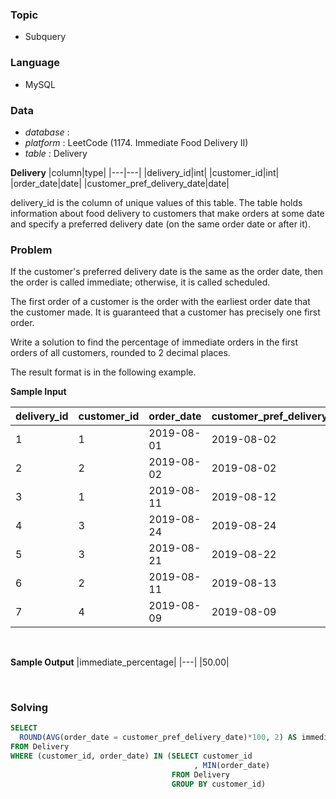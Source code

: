 ### Topic
- Subquery
  
### Language
- MySQL

### Data
- *database* : 
- *platform* : LeetCode (1174. Immediate Food Delivery II)
- *table* : Delivery

**Delivery**
|column|type|
|---|---|
|delivery_id|int|
|customer_id|int|
|order_date|date|
|customer_pref_delivery_date|date|

delivery_id is the column of unique values of this table.
The table holds information about food delivery to customers that make orders at some date and specify a preferred delivery date (on the same order date or after it).



### Problem 
If the customer's preferred delivery date is the same as the order date, then the order is called immediate; otherwise, it is called scheduled.

The first order of a customer is the order with the earliest order date that the customer made. It is guaranteed that a customer has precisely one first order.

Write a solution to find the percentage of immediate orders in the first orders of all customers, rounded to 2 decimal places.

The result format is in the following example.




**Sample Input**

|delivery_id|customer_id|order_date|customer_pref_delivery_date|
|---|---|---|---|
|1|1|2019-08-01|2019-08-02|
|2|2|2019-08-02|2019-08-02|
|3|1|2019-08-11|2019-08-12|
|4|3|2019-08-24|2019-08-24|
|5|3|2019-08-21|2019-08-22|
|6|2|2019-08-11|2019-08-13|
|7|4|2019-08-09|2019-08-09|

<br>

**Sample Output**
|immediate_percentage|
|---|
|50.00|

<br>

### Solving
```sql
SELECT 
  ROUND(AVG(order_date = customer_pref_delivery_date)*100, 2) AS immediate_percentage
FROM Delivery
WHERE (customer_id, order_date) IN (SELECT customer_id
                                         , MIN(order_date)
                                    FROM Delivery
                                    GROUP BY customer_id)

```
